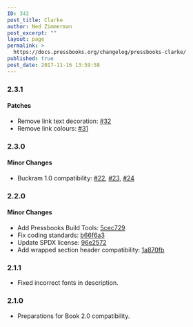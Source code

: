 ```yaml
---
ID: 342
post_title: Clarke
author: Ned Zimmerman
post_excerpt: ""
layout: page
permalink: >
  https://docs.pressbooks.org/changelog/pressbooks-clarke/
published: true
post_date: 2017-11-16 13:59:58
---
```

### 2.3.1

#### Patches

- Remove link text decoration: [#32](https://github.com/pressbooks/pressbooks-clarke/pull/32)
- Remove link colours: [#31](https://github.com/pressbooks/pressbooks-clarke/pull/31)

### 2.3.0

#### Minor Changes

- Buckram 1.0 compatibility: [#22](https://github.com/pressbooks/pressbooks-clarke/pull/22), [#23](https://github.com/pressbooks/pressbooks-clarke/pull/23), [#24](https://github.com/pressbooks/pressbooks-clarke/pull/24)

### 2.2.0

#### Minor Changes

* Add Pressbooks Build Tools: [5cec729](https://github.com/pressbooks/pressbooks-clarke/commit/5cec72953d5ebdfeb8b527c8d26651b271a1e47c)
* Fix coding standards: [b66f6a3](https://github.com/pressbooks/pressbooks-clarke/commit/b66f6a35b292afc7de5097b4013df80f21a880e7)
* Update SPDX license: [96e2572](https://github.com/pressbooks/pressbooks-clarke/commit/96e257229222228b45c29b9ab91233ac2433af27)
* Add wrapped section header compatibility: [1a870fb](https://github.com/pressbooks/pressbooks-clarke/commit/1a870fb32bbfcb40920a7beda1aeeaaecdb1d198)

### 2.1.1

* Fixed incorrect fonts in description.

### 2.1.0

* Preparations for Book 2.0 compatibility.